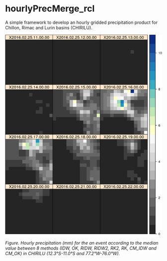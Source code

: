 # hourlyPrecMerge_rcl

A simple framework to develop an hourly gridded precipitation product for Chillon, Rimac and Lurin basins (CHIRILU).

<p align="center">
  <img src="./data/output/plot_event_median.png" />
</p>

*Figure. Hourly precipitation (mm) for the an event according to the median value between 8 methods (IDW, OK, RIDW, RIDW2, RK2, RK, CM_IDW and CM_OK) in CHIRILU (12.3°S-11.0°S and 77.2°W-76.0°W).*
